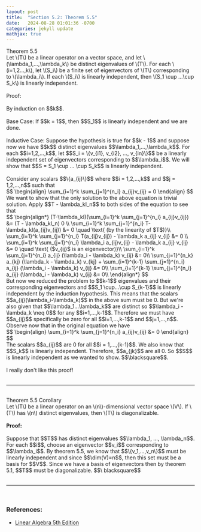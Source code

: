 ```yaml
---
layout: post
title:  "Section 5.2: Theorem 5.5"
date:   2024-08-28 01:01:36 -0700
categories: jekyll update
mathjax: true
---
```

<div class="purdiv">
Theorem 5.5
</div>
<div class="purbdiv">
Let \(T\) be a linear operator on a vector space, and let \(\lambda_1,...,\lambda_k\) be distinct eigenvalues of \(T\). For each \(i=1,2...,k\), let \(S_i\) be a finite set of eigenvectors of \(T\) corresponding to \(\lambda_i\). If each \(S_i\) is linearly independent, then \(S_1 \cup ...\cup S_k\) is linearly independent.
</div>
<br>
Proof:
<br>
<br>
By induction on $$k$$. 
<br>
<br>
Base Case: If $$k = 1$$, then $$S_1$$ is linearly independent and we are done.
<br>
<br>
Inductive Case: Suppose the hypothesis is true for $$k - 1$$ and suppose now we have $$k$$ distinct eigenvalues $$\lambda_1,...,\lambda_k$$. For each $$i=1,2,...,k$$, let $$S_i = \{v_{i1}, v_{i2}, ..., v_{in}\}$$ be a linearly independent set of eigenvectors corresponding to $$\lambda_i$$. We will show that $$S = S_1 \cup ... \cup S_k$$ is linearly independent.
<br>
<br> 
Consider any scalars $$\{a_{ij}\}$$ where $$i = 1,2,...,k$$ and $$j = 1,2,...,n$$ such that
<div>
	$$
	\begin{align}
	\sum_{i=1}^k \sum_{j=1}^{n_i} a_{ij}v_{ij} = 0
	\end{align}
	$$
</div>
We want to show that the only solution to the above equation is trivial solution. Apply $$T - \lambda_kI_n$$ to both sides of the equation to see that
<div>
	$$
	\begin{align*}
	(T-\lambda_kI)(\sum_{i=1}^k \sum_{j=1}^{n_i} a_{ij}v_{ij}) &= (T - \lambda_kI_n) 0 \\
	\sum_{i=1}^k \sum_{j=1}^{n_i} T-\lambda_kI(a_{ij}v_{ij}) &= 0 \quad \text{ (by the linearity of $T$)}\\
	\sum_{i=1}^k \sum_{j=1}^{n_i} T(a_{ij}v_{ij}) - \lambda_k a_{ij} v_{ij} &= 0 \\
	\sum_{i=1}^k \sum_{j=1}^{n_i} \lambda_i a_{ij}v_{ij} - \lambda_k a_{ij} v_{ij} &= 0 \quad \text{ ($v_{ij}$ is an eigenvector)}\\
	\sum_{i=1}^k \sum_{j=1}^{n_i} a_{ij} (\lambda_i - \lambda_k) v_{ij} &= 0\\
	\sum_{j=1}^{n_k} a_{kj} (\lambda_k - \lambda_k) v_{kj} + \sum_{i=1}^{k-1} \sum_{j=1}^{n_i} a_{ij} (\lambda_i - \lambda_k) v_{ij} &= 0\\
	\sum_{i=1}^{k-1} \sum_{j=1}^{n_i} a_{ij} (\lambda_i - \lambda_k) v_{ij} &= 0\\
	\end{align*}
	$$
</div>
But now we reduced the problem to $$k-1$$ eigenvalues and their corresponding eigenvectors and $$S_1 \cup...\cup S_{k-1}$$ is linearly independent by the induction hypothesis. This means  that the scalars $$a_{ij}(\lambda_i-\lambda_k)$$ in the above sum must be 0. But we're also given that $$\lambda_1...\lambda_k$$ are distinct so $$\lambda_i - \lambda_k \neq 0$$ for any $$i=1,...,k-1$$. Therefore we must have $$a_{ij}$$ specifically be zero for all $$i=1,...,k-1$$ and $$j=1,...,n$$. Observe now that in the original equation we have
<div>
	$$
	\begin{align}
	\sum_{i=1}^k \sum_{j=1}^{n_i} a_{ij}v_{ij} &= 0
	\end{align}
	$$
</div>
The scalars $$a_{ij}$$ are 0 for all $$i = 1,...,{k-1}$$. We also know that $$S_k$$ is linearly independent. Therefore, $$a_{jk}$$ are all 0. So $$S$$ is linearly independent as we wanted to show. $$\blacksquare$$. 
<br>
<br>
I really don't like this proof!
<br>
<br>
<hr>
<br>
<!------------------------------------------------------------------------------------>
<div class="purdiv">
Theorem 5.5 Corollary
</div>
<div class="purbdiv">
Let \(T\) be a linear operator on an \(n\)-dimensional vector space \(V\). If \(T\) has \(n\) distinct eigenvalues, then \(T\) is diagonalizable.
</div>
<br>
<b>Proof:</b>
<br>
<br>
Suppose that $$T$$ has distinct eigenvalues $$\lambda_1, ..., \lambda_n$$. For each $$i$$, choose an eigenvector $$v_i$$ corresponding to $$\lambda_i$$. By theorem 5.5, we know that $$\{v_1,...,v_n\}$$ must be linearly independent and since $$\dim(V)=n$$, then this set must be a basis for $$V$$. Since we have a basis of eigenvectors then by theorem 5.1, $$T$$ must be diagonalizable. $$\ blacksquare$$
<br>
<br>
<hr>
<br>
<!------------------------------------------------------------------------------------>
<h3>References:</h3>
<ul>
<li><a href="https://www.amazon.com/Linear-Algebra-5th-Stephen-Friedberg/dp/0134860241/ref=tmm_hrd_swatch_0?_encoding=UTF8&qid=&sr=">Linear Algebra 5th Edition</a></li>
</ul>
























